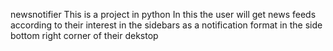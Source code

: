 newsnotifier
This is a project in python In this the user will get news feeds according to their interest in the sidebars as a notification format in the side bottom right corner of their dekstop
